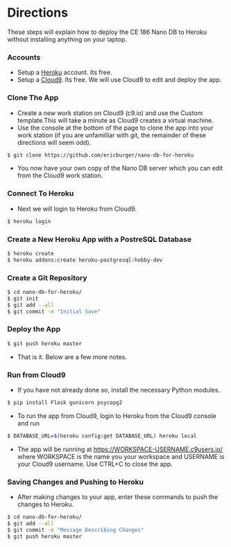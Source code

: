 # Directions
These steps will explain how to deploy the CE 186 Nano DB to Heroku without installing anything on your laptop.

### Accounts
- Setup a [Heroku] account. Its free. 
- Setup a [Cloud9]. Its free. We will use Cloud9 to edit and deploy the app.

### Clone The App
 - Create a new work station on Cloud9 (c9.io) and use the Custom template.This will take a minute as Cloud9 creates a virtual machine.
 - Use the console at the bottom of the page to clone the app into your work station  (if you are unfamilliar with git, the remainder of these directions will seem odd).
```sh
$ git clone https://github.com/ericburger/nano-db-for-heroku
```
 - You now have your own copy of the Nano DB server which you can edit from the Cloud9 work station.
 
### Connect To Heroku
 - Next we will login to Heroku from Cloud9.
```sh
$ heroku login
```

### Create a New Heroku App with a PostreSQL Database
```sh
$ heroku create
$ heroku addons:create heroku-postgresql:hobby-dev
```

### Create a Git Repository
```sh
$ cd nano-db-for-heroku/
$ git init
$ git add --all
$ git commit -m "Initial Save"
```

### Deploy the App
```sh
$ git push heroku master
```
 - That is it. Below are a few more notes.
 
### Run from Cloud9
 - If you have not already done so, install the necessary Python modules.
```sh
$ pip install Flask gunicorn psycopg2
```
 - To run the app from Cloud9, login to Heroku from the Cloud9 console and run
```sh
$ DATABASE_URL=$(heroku config:get DATABASE_URL) heroku local
```
 - The app will be running at https://WORKSPACE-USERNAME.c9users.io/ where WORKSPACE is the name you your workspace and USERNAME is your Cloud9 username. Use CTRL+C to close the app. 
 
### Saving Changes and Pushing to Heroku
 - After making changes to your app, enter these commands to push the changes to Heroku.
```sh
$ cd nano-db-for-heroku/
$ git add --all
$ git commit -m "Message Describing Changes"
$ git push heroku master
```


   [Heroku]: <https://www.heroku.com/>
   [Cloud9]: <https://www.c9.io/>


